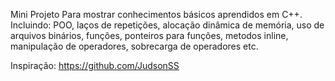 Mini Projeto Para mostrar conhecimentos básicos aprendidos em C++.
Incluindo: POO, laços de repetições, alocação dinâmica de memória, uso de arquivos binários, funções, ponteiros para funções, metodos inline, manipulação de operadores, sobrecarga de operadores etc.

Inspiração:  https://github.com/JudsonSS
